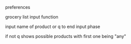 preferences

grocery list input function

input name of product or q to end input phase

if not q shows possible products with first one being "any"


